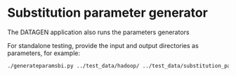 # Substitution parameter generator

The DATAGEN application also runs the parameters generators

For standalone testing, provide the input and output directories as parameters, for example:

```bash
./generateparamsbi.py ../test_data/hadoop/ ../test_data/substitution_parameters
```
